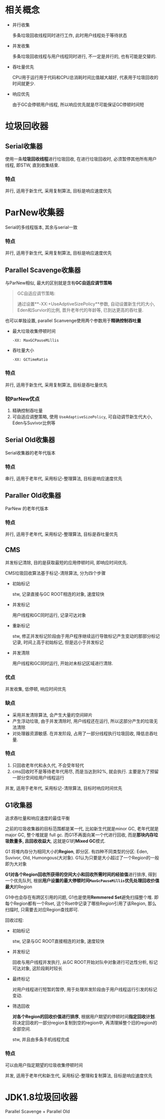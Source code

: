 # 相关概念

- 并行收集

  多条垃圾回收线程同时进行工作, 此时用户线程处于等待状态

- 并发收集

  多条垃圾回收线程与用户线程同时进行, 不一定是并行的, 也有可能是交替的.

- 吞吐量优先

  CPU用于运行用于代码和CPU总消耗时间比值越大越好, 代表用于垃圾回收的时间就更少.

- 响应优先

  由于GC会停顿用户线程, 所以响应优先就是尽可能保证GC停顿时间短

# 垃圾回收器

## Serial收集器

使用一条**垃圾回收线程**进行垃圾回收, 在进行垃圾回收时, 必须暂停其他所有用户线程, 即STW, 直到收集结束.

### 特点

并行, 适用于新生代, 采用复制算法, 目标是响应速度优先

# ParNew收集器

Serial的多线程版本, 其余与serial一致

### 特点

并行, 适用于新生代, 采用复制算法, 目标是响应速度优先

## Parallel Scavenge收集器

与ParNew相似, 最大的区别就是含有**GC自适应调节策略**

> GC自适应调节策略:
>
> 通过设置**-XX:+UseAdptiveSizePolicy**参数, 自动设置新生代的大小, Eden和Survior的比例, 晋升老年代的年龄等, 已到达更高的吞吐量.

也可以单独设置, parallel Scanvenge使用两个参数用于**精确控制吞吐量**

- 最大垃圾收集停顿时间

  ```
  -XX: MaxGCPauseMillis
  ```

- 吞吐量大小

  ```
  -XX: GCTimeRatio
  ```

### 特点

并行, 适用于新生代, 采用复制算法, 目标是吞吐量优先

### 较ParNew优点

1. 精确控制吞吐量
2. 可自适应调整策略, 使用 `UseAdaptiveSizePolicy`, 可自动调节新生代大小, Eden与Suvivor比例等

## Serial Old收集器

Serial收集器的老年代版本

### 特点

串行, 适用于老年代, 采用标记-整理算法, 目标是响应速度优先

## Paraller Old收集器

ParNew 的老年代版本

### 特点

并行, 适用于老年代, 采用标记-整理算法, 目标是吞吐量优先

## CMS

并发标记清除, 目的是获取最短的应用停顿时间, 即响应时间优先.

CMS垃圾回收算法基于标记-清除算法, 分为四个步骤

- 初始标记

  stw, 记录直接与GC ROOT相连的对象, 速度较快

- 并发标记

  用户线程和GC同时运行, 记录可达对象

- 重新标记

  stw, 修正并发标记阶段由于用户程序继续运行导致标记产生变动的那部分标记记录, 时间上高于初始标记, 但是远小于并发标记

- 并发清除

  用户线程和GC同时运行, 开始对未标记区域进行清除.

### 优点

并发收集, 低停顿, 响应时间优先

### 缺点

- 采用并发清除算法, 会产生大量的空间碎片
- 产生浮动垃圾, 由于并发清除时, 用户线程还在运行, 所以这部分产生的垃圾无法清除
- 对处理器资源敏感. 在并发阶段, 占用了一部分线程执行垃圾回收, 降低总吞吐量.

### 特点

1. 只回收老年代和永久代, 不会受年轻代
2. cms回收时不是等待老年代用尽, 而是当达到92%, 就会执行. 主要是为了预留一部分空间给用户线程运行

并发, 适用于老年代, 采用标记-清除算法, 目标时响应时间优先

## G1收集器

追求吞吐量和响应速度的最佳平衡

之前的垃圾收集器的目标范围都是某一代, 比如新生代就是minor GC, 老年代就是 major GC, 整个堆就是 full gc. 而G1不再面向某一个代进行回收, 而是**那块内存垃圾数量多, 且回收收益大**, 这就是G1的**Mixed GC**模式.

G1 将堆内存分为相同大小的**Region**, 即分区. 有四种不同类型的分区: Eden, Suvivor, Old, Humongous(大对象). G1认为只要是大小超过了一个Region的一般即为大对象

**G1对各个Region回收所获得的空间大小和回收所需时间的经验值**进行排序, 得到一个优先队列, 根据**用户设置的最大停顿时间`MaxGcPauseMillis`**优先处理**回收价值最大**的Region

G1中也会存在有跨区引用的问题, G1也是使用**Remmered Set**避免扫描整个堆. 即每个Region都有一个Rset, 这个Rset中记录了哪些Region引用了该Region, 那么扫描时, 只需要去对应Region查找即可.

回收过程:

- 初始标记

  stw, 记录与GC ROOT直接相连的对象, 速度较快

- 并发标记

  回收与用户线程并发执行, 从GC ROOT开始对队中对象进行可达性分析, 标记可达对象, 这阶段耗时较长

- 最终标记

  对用户线程进行短暂的暂停, 用于处理并发阶段由于用户线程运行引发的标记变动.

- 筛选回收

  **对各个Region的回收价值进行排序**, 根据用户期望的停顿时间**指定回收计划**. 将决定回收的一部分region复制到空的region中, 再清理掉整个旧的region的全部空间.

  stw, 并且由多条手机线程完成

### 特点

可以由用户指定期望的垃圾收集停顿时间

并发, 适用于老年代和新生代, 采用标记-整理和复制算法, 目标是响应速度优先

# JDK1.8垃圾回收器

Parallel Scavenge + Parallel Old

